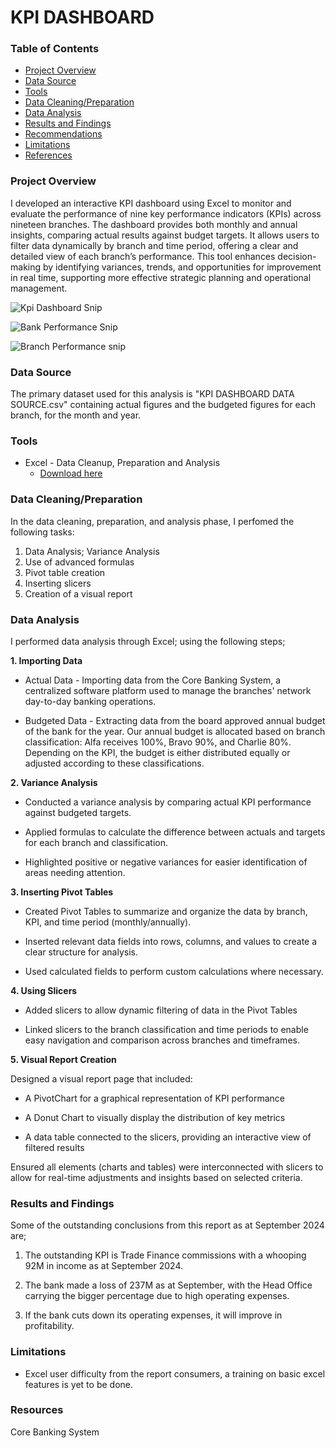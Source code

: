 # KPI DASHBOARD


### Table of Contents

 - [Project Overview](#project-overview)
 - [Data Source](#data-source)
 - [Tools](#tools)
 - [Data Cleaning/Preparation](#data-cleaning-/-preparation)
 - [Data Analysis](#data-analysis)
 - [Results and Findings](#results-and-findings)
 - [Recommendations](#recomendations)
 - [Limitations](#limitations)
 - [References](#references)

### Project Overview

I developed an interactive KPI dashboard using Excel to monitor and evaluate the performance of nine key performance indicators (KPIs) across nineteen branches. The dashboard provides both monthly and annual insights, comparing actual results against budget targets. It allows users to filter data dynamically by branch and time period, offering a clear and detailed view of each branch’s performance. This tool enhances decision-making by identifying variances, trends, and opportunities for improvement in real time, supporting more effective strategic planning and operational management.

![Kpi Dashboard Snip](https://github.com/user-attachments/assets/ccad625f-9a94-469a-abf4-f568606963ef)


![Bank Performance Snip](https://github.com/user-attachments/assets/56b862c6-c9cf-450f-a75d-3e1a74d84446)


![Branch Performance snip](https://github.com/user-attachments/assets/9e2f6e48-6085-478f-9b5d-60ec170597fc)



### Data Source

The primary dataset used for this analysis is "KPI DASHBOARD DATA SOURCE.csv" containing actual figures and the budgeted figures for each branch, for the month and year.

### Tools

- Excel - Data Cleanup, Preparation and Analysis
  - [Download here](https://microsoft.com)

### Data Cleaning/Preparation

In the data cleaning, preparation, and analysis phase, I perfomed the following tasks:

  1. Data Analysis; Variance Analysis
  2. Use of advanced formulas
  3. Pivot table creation
  4. Inserting slicers
  5. Creation of a visual report

### Data Analysis

I performed data analysis through Excel; using the following steps;

**1. Importing Data**

 - Actual Data - Importing data from the Core Banking System, a centralized software platform used to manage the branches' network day-to-day banking operations.
   
 - Budgeted Data - Extracting data from the board approved annual budget of the bank for the year. Our annual budget is allocated based on branch classification: Alfa receives 100%, Bravo 90%, and Charlie 80%. Depending on the KPI, the budget is either distributed equally or adjusted according to these classifications.
   
**2. Variance Analysis**

 - Conducted a variance analysis by comparing actual KPI performance against budgeted targets.
  
 - Applied formulas to calculate the difference between actuals and targets for each branch and classification.
  
 - Highlighted positive or negative variances for easier identification of areas needing attention.

**3. Inserting Pivot Tables**

 - Created Pivot Tables to summarize and organize the data by branch, KPI, and time period (monthly/annually).
  
 - Inserted relevant data fields into rows, columns, and values to create a clear structure for analysis.
  
 - Used calculated fields to perform custom calculations where necessary.
  
**4. Using Slicers**

 - Added slicers to allow dynamic filtering of data in the Pivot Tables
  
 - Linked slicers to the branch classification and time periods to enable easy navigation and comparison across branches and timeframes.
  
**5. Visual Report Creation**

Designed a visual report page that included:

  - A PivotChart for a graphical representation of KPI performance

  - A Donut Chart to visually display the distribution of key metrics

  - A data table connected to the slicers, providing an interactive view of filtered results

Ensured all elements (charts and tables) were interconnected with slicers to allow for real-time adjustments and insights based on selected criteria.

### Results and Findings

Some of the outstanding conclusions from this report as at September 2024 are;

1. The outstanding KPI is Trade Finance commissions with a whooping 92M in income as at September 2024.

2. The bank made a loss of 237M as at September, with the Head Office carrying the bigger percentage due to high operating expenses.

3. If the bank cuts down its operating expenses, it will improve in profitability.

### Limitations

- Excel user difficulty from the report consumers, a training on basic excel features is yet to be done.

### Resources

Core Banking System

